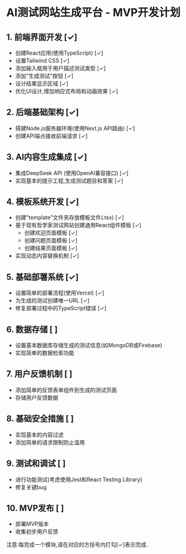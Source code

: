 # AI测试网站生成平台 - MVP开发计划

## 1. 前端界面开发 [✓]
- 创建React应用(使用TypeScript) [✓]
- 设置Tailwind CSS [✓]
- 添加输入框用于用户描述测试类型 [✓]
- 添加"生成测试"按钮 [✓]
- 设计结果显示区域 [✓]
- 优化UI设计,增加响应式布局和动画效果 [✓]

## 2. 后端基础架构 [✓]
- 搭建Node.js服务器环境(使用Next.js API路由) [✓]
- 创建API端点接收前端请求 [✓]

## 3. AI内容生成集成 [✓]
- 集成DeepSeek API (使用OpenAI兼容接口) [✓]
- 实现基本的提示工程,生成测试题目和答案 [✓]

## 4. 模板系统开发 [✓]
- 创建"template"文件夹存放模板文件(.tsx) [✓]
- 基于现有哲学家测试网站创建通用React组件模板 [✓]
  - 创建欢迎页面模板 [✓]
  - 创建问题页面模板 [✓]
  - 创建结果页面模板 [✓]
- 实现动态内容替换机制 [✓]

## 5. 基础部署系统 [✓]
- 设置简单的部署流程(使用Vercel) [✓]
- 为生成的测试创建唯一URL [✓]
- 修复部署过程中的TypeScript错误 [✓]

## 6. 数据存储 [ ]
- 设置基本数据库存储生成的测试信息(如MongoDB或Firebase)
- 实现简单的数据检索功能

## 7. 用户反馈机制 [ ]
- 添加简单的反馈表单组件到生成的测试页面
- 存储用户反馈数据

## 8. 基础安全措施 [ ]
- 实现基本的内容过滤
- 添加简单的请求限制防止滥用

## 9. 测试和调试 [ ]
- 进行功能测试(考虑使用Jest和React Testing Library)
- 修复关键bug

## 10. MVP发布 [ ]
- 部署MVP版本
- 收集初步用户反馈

注意:每完成一个模块,请在对应的方括号内打勾[✓]表示完成.